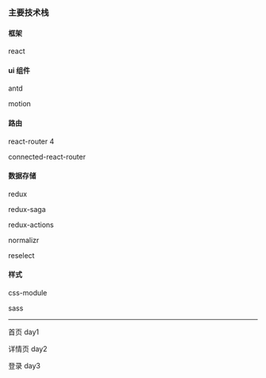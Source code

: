 ### 主要技术栈

#### 框架

react

#### ui 组件

antd

motion

#### 路由

react-router 4

connected-react-router

#### 数据存储

redux

redux-saga

redux-actions

normalizr

reselect

#### 样式

css-module

sass

---

首页    day1

详情页  day2

登录    day3
